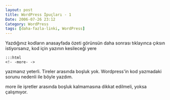 ```yaml
---
layout: post
title: WordPress İpuçları - 1
Date: 2006-07-26 23:12
Category: WordPress
tags: [daha-fazla-linki, WordPress]
---
```


Yazdığınız kodların anasayfada özeti görünsün daha sonrası tıklayınca
çıksın istiyorsanız, kod için yazının kesileceği yere

	:::html
	<!- -more- ->

yazmanız yeterli. Tireler arasında boşluk yok. Wordpress'in kod
yazmadaki sorunu nedenli ile böyle yazdım.

more ile işretler arasında boşluk kalmamasına dikkat edilmeli, yoksa
çalışmıyor.


